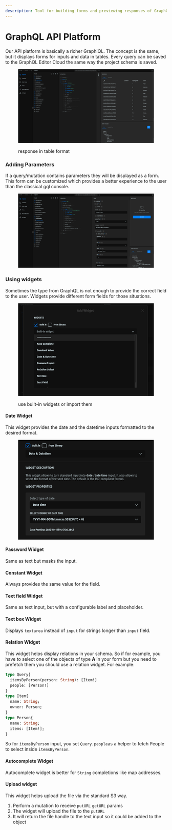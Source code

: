 ```yaml
---
description: Tool for building forms and previewing responses of GraphQL resolvers
---
```


# GraphQL API Platform

Our API platform is basically a richer GraphiQL. The concept is the same, but it displays forms for inputs and data in tables. Every query can be saved to the GraphQL Editor Cloud the same way the project schema is saved.

<figure><img src="../../.gitbook/assets/image (5).png" alt=""><figcaption><p>response in table format</p></figcaption></figure>

### Adding Parameters

If a query/mutation contains parameters they will be displayed as a form. This form can be customized which provides a better experience to the user than the classical gql console.

<figure><img src="../../.gitbook/assets/image.png" alt=""><figcaption></figcaption></figure>

### Using widgets

Sometimes the type from GraphQL is not enough to provide the correct field to the user. Widgets provide different form fields for those situations.

<figure><img src="../../.gitbook/assets/image (19).png" alt=""><figcaption><p>use built-in widgets or import them</p></figcaption></figure>

#### Date Widget

This widget provides the date and the datetime inputs formatted to the desired format.

<figure><img src="../../.gitbook/assets/image (1).png" alt=""><figcaption></figcaption></figure>

#### Password Widget

Same as text but masks the input.

#### Constant Widget

Always provides the same value for the field.

#### Text field Widget

Same as text input, but with a configurable label and placeholder.

#### Text box Widget

Displays `textarea` instead of `input` for strings longer than `input` field.

#### Relation Widget

This widget helps display relations in your schema. So if for example, you have to select one of the objects of type **A** in your form but you need to prefetch them you should use a relation widget. For example:

```graphql
type Query{
  itemsByPerson(person: String): [Item!]
  people: [Person!]
}
type Item{
  name: String;
  owner: Person;
}
type Person{
  name: String;
  items: [Item!];
}
```

So for `itemsByPerson` input, you set  `Query.people`as a helper to fetch People to select inside `itemsByPerson`.

#### Autocomplete Widget

Autocomplete widget is better for `String` completions like map addresses.

#### Upload widget

This widget helps upload the file via the standard S3 way.&#x20;

1. Perform a mutation to receive `putURL` `getURL` params
2. The widget will upload the file to the `putURL`&#x20;
3. It will return the file handle to the text input so it could be added to the object
